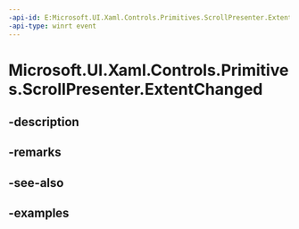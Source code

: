 ```yaml
---
-api-id: E:Microsoft.UI.Xaml.Controls.Primitives.ScrollPresenter.ExtentChanged
-api-type: winrt event
---
```


# Microsoft.UI.Xaml.Controls.Primitives.ScrollPresenter.ExtentChanged

<!--
public event Windows.Foundation.TypedEventHandler<Microsoft.UI.Xaml.Controls.Primitives.ScrollPresenter,object> ExtentChanged;
-->


## -description

## -remarks

## -see-also

## -examples


